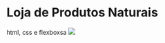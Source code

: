 # Loja de Produtos Naturais

html, css e flexboxsa
<img src="https://github.com/dieegobs/loja-de-produtos-naturais/blob/main/images/Site.png?raw=true"/>

